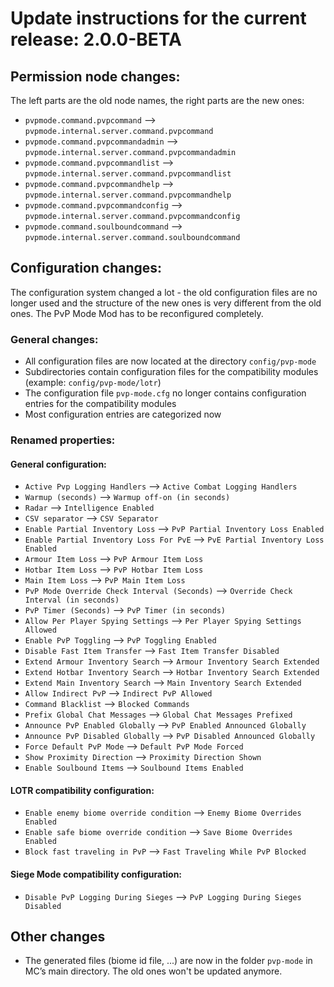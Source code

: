 # Update instructions for the current release: 2.0.0-BETA

## Permission node changes:
The left parts are the old node names, the right parts are the new ones:
* `pvpmode.command.pvpcommand` --> `pvpmode.internal.server.command.pvpcommand`
* `pvpmode.command.pvpcommandadmin` --> `pvpmode.internal.server.command.pvpcommandadmin`
* `pvpmode.command.pvpcommandlist` --> `pvpmode.internal.server.command.pvpcommandlist`
* `pvpmode.command.pvpcommandhelp` --> `pvpmode.internal.server.command.pvpcommandhelp`
* `pvpmode.command.pvpcommandconfig` --> `pvpmode.internal.server.command.pvpcommandconfig`
* `pvpmode.command.soulboundcommand` --> `pvpmode.internal.server.command.soulboundcommand`

## Configuration changes:
The configuration system changed a lot - the old configuration files are no longer used and the structure of the new ones is very different from the old ones. The PvP Mode Mod has to be reconfigured completely.

### General changes:
* All configuration files are now located at the directory `config/pvp-mode`
* Subdirectories contain configuration files for the compatibility modules (example: `config/pvp-mode/lotr`)
* The configuration file `pvp-mode.cfg` no longer contains configuration entries for the compatibility modules
* Most configuration entries are categorized now

### Renamed properties:
#### General configuration:
* `Active Pvp Logging Handlers` --> `Active Combat Logging Handlers`
* `Warmup (seconds)` --> `Warmup off-on (in seconds)`
* `Radar` --> `Intelligence Enabled`
* `CSV separator` --> `CSV Separator`
* `Enable Partial Inventory Loss` --> `PvP Partial Inventory Loss Enabled`
* `Enable Partial Inventory Loss For PvE` --> `PvE Partial Inventory Loss Enabled`
* `Armour Item Loss` --> `PvP Armour Item Loss`
* `Hotbar Item Loss` --> `PvP Hotbar Item Loss`
* `Main Item Loss` --> `PvP Main Item Loss`
* `PvP Mode Override Check Interval (Seconds)` --> `Override Check Interval (in seconds)`
* `PvP Timer (Seconds)` --> `PvP Timer (in seconds)`
* `Allow Per Player Spying Settings` --> `Per Player Spying Settings Allowed`
* `Enable PvP Toggling` --> `PvP Toggling Enabled`
* `Disable Fast Item Transfer` --> `Fast Item Transfer Disabled`
* `Extend Armour Inventory Search` --> `Armour Inventory Search Extended`
* `Extend Hotbar Inventory Search` --> `Hotbar Inventory Search Extended`
* `Extend Main Inventory Search` --> `Main Inventory Search Extended`
* `Allow Indirect PvP` --> `Indirect PvP Allowed`
* `Command Blacklist` --> `Blocked Commands`
* `Prefix Global Chat Messages` --> `Global Chat Messages Prefixed`
* `Announce PvP Enabled Globally` --> `PvP Enabled Announced Globally`
* `Announce PvP Disabled Globally` --> `PvP Disabled Announced Globally`
* `Force Default PvP Mode` --> `Default PvP Mode Forced`
* `Show Proximity Direction` --> `Proximity Direction Shown`
* `Enable Soulbound Items` --> `Soulbound Items Enabled`

#### LOTR compatibility configuration:
* `Enable enemy biome override condition` --> `Enemy Biome Overrides Enabled`
* `Enable safe biome override condition` --> `Save Biome Overrides Enabled`
* `Block fast traveling in PvP` --> `Fast Traveling While PvP Blocked`

#### Siege Mode compatibility configuration:
* `Disable PvP Logging During Sieges` --> `PvP Logging During Sieges Disabled`

## Other changes
* The generated files (biome id file, ...) are now in the folder `pvp-mode` in MC’s main directory. The old ones won't be updated anymore. 
